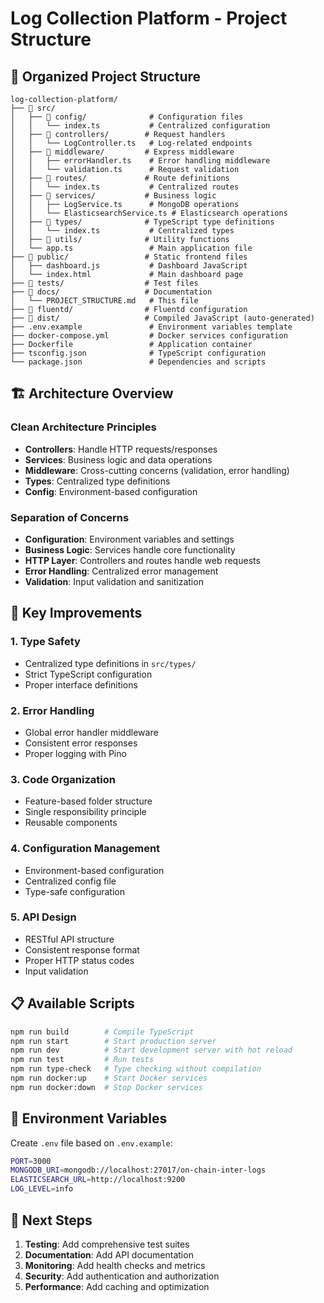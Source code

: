 # Log Collection Platform - Project Structure

## 📁 Organized Project Structure

```
log-collection-platform/
├── 📁 src/
│   ├── 📁 config/              # Configuration files
│   │   └── index.ts           # Centralized configuration
│   ├── 📁 controllers/        # Request handlers
│   │   └── LogController.ts   # Log-related endpoints
│   ├── 📁 middleware/         # Express middleware
│   │   ├── errorHandler.ts    # Error handling middleware
│   │   └── validation.ts      # Request validation
│   ├── 📁 routes/             # Route definitions
│   │   └── index.ts           # Centralized routes
│   ├── 📁 services/           # Business logic
│   │   ├── LogService.ts      # MongoDB operations
│   │   └── ElasticsearchService.ts # Elasticsearch operations
│   ├── 📁 types/              # TypeScript type definitions
│   │   └── index.ts           # Centralized types
│   ├── 📁 utils/              # Utility functions
│   └── app.ts                 # Main application file
├── 📁 public/                 # Static frontend files
│   ├── dashboard.js           # Dashboard JavaScript
│   └── index.html             # Main dashboard page
├── 📁 tests/                  # Test files
├── 📁 docs/                   # Documentation
│   └── PROJECT_STRUCTURE.md   # This file
├── 📁 fluentd/                # Fluentd configuration
├── 📁 dist/                   # Compiled JavaScript (auto-generated)
├── .env.example               # Environment variables template
├── docker-compose.yml         # Docker services configuration
├── Dockerfile                 # Application container
├── tsconfig.json              # TypeScript configuration
└── package.json               # Dependencies and scripts
```

## 🏗️ Architecture Overview

### **Clean Architecture Principles**
- **Controllers**: Handle HTTP requests/responses
- **Services**: Business logic and data operations
- **Middleware**: Cross-cutting concerns (validation, error handling)
- **Types**: Centralized type definitions
- **Config**: Environment-based configuration

### **Separation of Concerns**
- **Configuration**: Environment variables and settings
- **Business Logic**: Services handle core functionality
- **HTTP Layer**: Controllers and routes handle web requests
- **Error Handling**: Centralized error management
- **Validation**: Input validation and sanitization

## 🚀 Key Improvements

### **1. Type Safety**
- Centralized type definitions in `src/types/`
- Strict TypeScript configuration
- Proper interface definitions

### **2. Error Handling**
- Global error handler middleware
- Consistent error responses
- Proper logging with Pino

### **3. Code Organization**
- Feature-based folder structure
- Single responsibility principle
- Reusable components

### **4. Configuration Management**
- Environment-based configuration
- Centralized config file
- Type-safe configuration

### **5. API Design**
- RESTful API structure
- Consistent response format
- Proper HTTP status codes
- Input validation

## 📋 Available Scripts

```bash
npm run build        # Compile TypeScript
npm run start        # Start production server
npm run dev          # Start development server with hot reload
npm run test         # Run tests
npm run type-check   # Type checking without compilation
npm run docker:up    # Start Docker services
npm run docker:down  # Stop Docker services
```

## 🔧 Environment Variables

Create `.env` file based on `.env.example`:

```bash
PORT=3000
MONGODB_URI=mongodb://localhost:27017/on-chain-inter-logs
ELASTICSEARCH_URL=http://localhost:9200
LOG_LEVEL=info
```

## 🎯 Next Steps

1. **Testing**: Add comprehensive test suites
2. **Documentation**: Add API documentation
3. **Monitoring**: Add health checks and metrics
4. **Security**: Add authentication and authorization
5. **Performance**: Add caching and optimization
